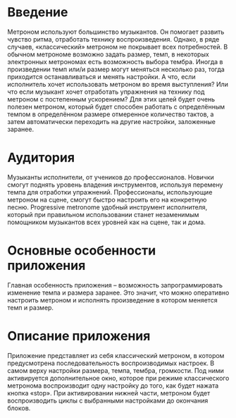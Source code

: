 <H1>Введение</H1> 
<P>Метроном используют большинство музыкантов. Он помогает развить чувство ритма, отработать технику воспроизведения. Однако, в ряде случаев, «классический» метроном не покрывает всех потребностей. В обычном метрономе возможно задать размер, темп, в некоторых электронных метрономах есть возможность выбора тембра. 
Иногда в произведении темп или/и размер могут меняться несколько раз, тогда приходится останавливаться и менять настройки. А что, если исполнитель хочет использовать метроном во время выступления? Или что если музыкант хочет отработать упражнения на технику под метроном с постепенным ускорением?
Для этих целей будет очень полезен метроном, который будет способен работать с определённым темпом в определённом размере отмеренное количество тактов, а затем автоматически переходить на другие настройки, заложенные заранее.</P>
<H1>Аудитория</H1>
<P>Музыканты исполнители, от учеников до профессионалов. Новички смогут поднять уровень владения инструментов, используя перемену темпа для отработки упражнений. Профессионалы, использующие метроном на сцене, смогут быстро настроить его на конкретную песню.
Progressive metronome удобный инструмент исполнителя, который при правильном использовании станет незаменимым помощником музыкантов всех уровней как на сцене, так и дома.</P>
<H1>Основные особенности приложения</H1>
<P>Главная особенность приложения – возможность запрограммировать изменение темпа и размера заранее. Это значит, что можно оперативно настроить метроном и исполнять произведение в котором меняется темп и размер.</P>
<H1>Описание приложения</H1>
<P>Приложение представляет из себя классический метроном, в котором предусмотрена последовательность воспроизводимых настроек.
В самом верху настройки размера, темпа, тембра, громкости. Под ними активируется дополнительное окно, которое при режиме классического метронома воспроизводит одну настройку до того, как будет нажата кнопка «stop».
При активировании нижней части, метроном будет воспроизводить циклы с выбранными настройками до окончания блоков.</P>
